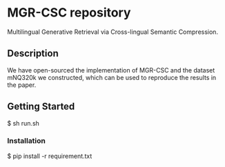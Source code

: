 # MGR-CSC repository
Multilingual Generative Retrieval via Cross-lingual Semantic Compression.

## Description
We have open-sourced the implementation of MGR-CSC and the dataset mNQ320k we constructed, which can be used to reproduce the results in the paper.


## Getting Started
$ sh run.sh

### Installation
$ pip install -r requirement.txt


